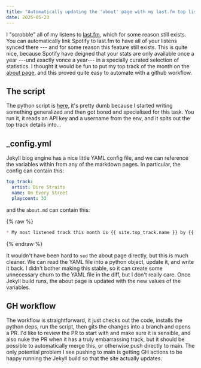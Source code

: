 ```yaml
---
title: "Automatically updating the 'about' page with my last.fm top listen"
date: 2025-05-23
---
```


I "scrobble" all of my listens to [last.fm](https://www.last.fm/), which for some reason still exists.
You can automatically link Spotify to last.fm to have all of your listens synced there --- and for some reason this feature still exists.
This is quite nice, because Spotify have deigned that your stats are only available once a year ---und exactly vonce a year--- in a specially curated selection of statistics.
I thought it would be fun to put my top track of the month on the [about page](/about), and this proved quite easy to automate with a github workflow.

## The script

The python script is [here](https://github.com/christopherdoyle/christopherdoyle.github.io/blob/main/code/last-fm-sync/main.py), it's pretty dumb because I started writing something generalized and then got bored and specialised for this task.
You run it, it reads an API key and a username from the env, and it spits out the top track details into...

## _config.yml

Jekyll blog engine has a nice little YAML config file, and we can reference the variables within from any of the markdown pages.
In particular, the config can contain this:

```yaml
top_track:
  artist: Dire Straits
  name: On Every Street
  playcount: 33
```

and the `about.md` can contain this:

{% raw %}
```markdown
* My most listened track this month is {{ site.top_track.name }} by {{ site.top_track.artist }} ({{ site.top_track.playcount }} listens)
```
{% endraw %}

It wouldn't have been hard to `sed` the about page directly, but this is much cleaner.
We can read the YAML file into a python object, update it, and write it back.
I didn't bother making this stable, so it can create some unnecessary churn to the YAML file in the diff, but I don't really care.
Once Jekyll build runs, the about page is updated with the new values of the variables.

## GH workflow

The workflow is straightforward, it just checks out the code, installs the python deps, run the script, then gits the changes into a branch and opens a PR.
I'd like to review the PR to start with and make sure it is sensible, and also nuke the PR when it has a truly embarrassing track, but it should be possible to automatically merge this, or otherwise push directly to main.
The only potential problem I see pushing to main is getting GH actions to be happy running the Jekyll build so that the site actually updates.
